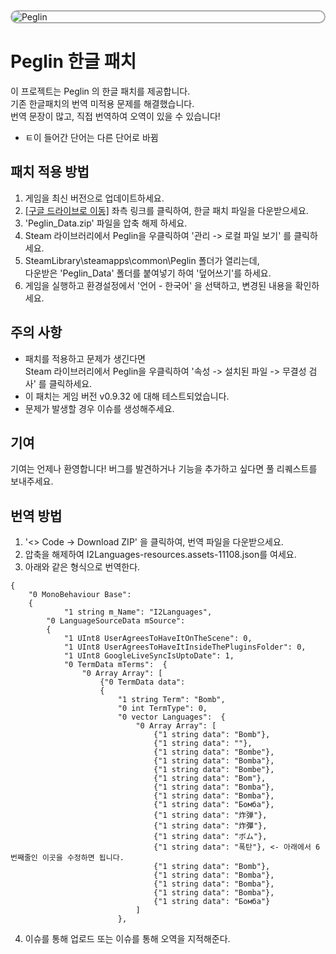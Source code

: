 <div style="border: 2px solid #aaa; border-radius: 12px; overflow: hidden;">
    <img src="https://cdn.akamai.steamstatic.com/steam/apps/1296610/header.jpg?t=1700092609" alt="Peglin" style="width: 10% align="center"; height: auto;">
</div>

# Peglin 한글 패치

이 프로젝트는 Peglin 의 한글 패치를 제공합니다.<br>
기존 한글패치의 번역 미적용 문제를 해결했습니다.<br>
번역 문장이 많고, 직접 번역하여 오역이 있을 수 있습니다!

+ ㅌ이 들어간 단어는 다른 단어로 바뀜

## 패치 적용 방법

1. 게임을 최신 버전으로 업데이트하세요.
2. [[구글 드라이브로 이동]](https://drive.google.com/file/d/1dOSjEUDf_kLcs1wchbIX1sQGn4mf5Yj7/view?usp=sharing) 좌측 링크를 클릭하여, 한글 패치 파일을 다운받으세요.
3. 'Peglin_Data.zip' 파일을 압축 해제 하세요.
4. Steam 라이브러리에서 Peglin을 우클릭하여 '관리 -> 로컬 파일 보기' 를 클릭하세요.
5. SteamLibrary\steamapps\common\Peglin 폴더가 열리는데,<br>
다운받은 'Peglin_Data' 폴더를 붙여넣기 하여 '덮어쓰기'를 하세요.
6. 게임을 실행하고 환경설정에서 '언어 - 한국어' 을 선택하고, 변경된 내용을 확인하세요.

## 주의 사항

- 패치를 적용하고 문제가 생긴다면<br>
Steam 라이브러리에서 Peglin을 우클릭하여 '속성 -> 설치된 파일 -> 무결성 검사' 를 클릭하세요.
- 이 패치는 게임 버전 v0.9.32 에 대해 테스트되었습니다.
- 문제가 발생할 경우 이슈를 생성해주세요.

## 기여

기여는 언제나 환영합니다! 버그를 발견하거나 기능을 추가하고 싶다면 풀 리퀘스트를 보내주세요.

## 번역 방법
1. '<> Code -> Download ZIP' 을 클릭하여, 번역 파일을 다운받으세요.
2. 압축을 해제하여 I2Languages-resources.assets-11108.json를 여세요.
3. 아래와 같은 형식으로 번역한다. <br>
```
{
    "0 MonoBehaviour Base": 
    {
            "1 string m_Name": "I2Languages",
        "0 LanguageSourceData mSource": 
        {
            "1 UInt8 UserAgreesToHaveItOnTheScene": 0,
            "1 UInt8 UserAgreesToHaveItInsideThePluginsFolder": 0,
            "1 UInt8 GoogleLiveSyncIsUptoDate": 1,
            "0 TermData mTerms":  {
                "0 Array Array": [
                    {"0 TermData data": 
                    {
                        "1 string Term": "Bomb",
                        "0 int TermType": 0,
                        "0 vector Languages":  {
                            "0 Array Array": [
                                {"1 string data": "Bomb"},
                                {"1 string data": ""},
                                {"1 string data": "Bombe"},
                                {"1 string data": "Bomba"},
                                {"1 string data": "Bombe"},
                                {"1 string data": "Bom"},
                                {"1 string data": "Bomba"},
                                {"1 string data": "Bomba"},
                                {"1 string data": "Бомба"},
                                {"1 string data": "炸弹"},
                                {"1 string data": "炸彈"},
                                {"1 string data": "ボム"},
                                {"1 string data": "폭탄"}, <- 아래에서 6번째줄인 이곳을 수정하면 됩니다.
                                {"1 string data": "Bomb"},
                                {"1 string data": "Bomba"},
                                {"1 string data": "Bomba"},
                                {"1 string data": "Bomba"},
                                {"1 string data": "Бомба"}
                            ]
                        },
```
4. 이슈를 통해 업로드 또는 이슈를 통해 오역을 지적해준다.
